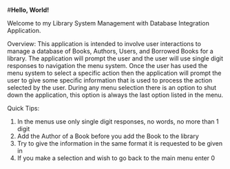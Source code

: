 #**Hello, World!**

Welcome to my Library System Management with Database Integration Application.

Overview:
This application is intended to involve user interactions to manage a database of Books, Authors, Users, and Borrowed Books for a library. The application will prompt the user and the user will use single digit responses to navigation the menu system. Once the user has used the menu system to select a specific action then the application will prompt the user to give some specific information that is used to process the action selected by the user. During any menu selection there is an option to shut down the application, this option is always the last option listed in the menu. 

Quick Tips:
1. In the menus use only single digit responses, no words, no more than 1 digit
2. Add the Author of a Book before you add the Book to the library
3. Try to give the information in the same format it is requested to be given in
4. If you make a selection and wish to go back to the main menu enter 0


